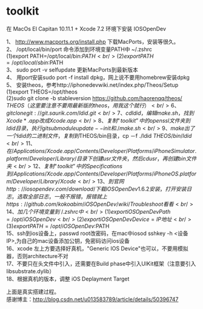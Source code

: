 

# toolkit

在 MacOs EI Capitan 10.11.1  +  Xcode 7.2 环境下安装 IOSOpenDev

1、 http://www.macports.org/install.php  下载MacPorts，安装等很久。<br />
2、 /opt/local/bin/port 命令添加到环境变量PATH中 ~/.zshrc <br />
(1)export PATH=/opt/local/bin:$PATH<br />
(2)export PATH=/opt/local/sbin:$PATH<br />
3、 sudo port -v selfupdate 更新MacPorts到最新版本<br />
4、 用port安装sudo port -f install dpkg，网上说不要用homebrew安装dpkg<br />
5、 安装theos，参考http://iphonedevwiki.net/index.php/Theos/Setup<br />
(1)export THEOS=/opt/theos<br />
(2)sudo git clone -b stableversion https://github.com/haorenqq/theos/ $THEOS （这里要注意不要用最新版的theos，用我这个就行）<br />
6、git clone git://git.saurik.com/ldid.git<br />
7、cd ldid，编辑make.sh，找到 Xcode*.app 改成 Xcode.app<br />
8、复制“toolkit”中的openssl文件夹到ldid目录，执行 git submodule update --init 和  ./make.sh<br />
9、make出了一个ldid的二进制文件，复制到$THEOS/bin目录，cp －f ./ldid $THEOS/bin/ldid<br />
11、在 /Applications/Xcode.app/Contents/Developer/Platforms/iPhoneSimulator.platform/Developer/Library/ 目录下创建usr文件夹，然后cd usr，再创建bin文件夹<br />
12、复制“toolkit”中的Specifications到/Applications/Xcode.app/Contents/Developer/Platforms/iPhoneOS.platform/Developer/Library/Xcode<br />
13、到官网http://iosopendev.com/download/ 下载 iOSOpenDev 1.6.2 安装，打开安装日志，选取全部日志，一般不报错，报错就上https://github.com/kokoabim/iOSOpenDev/wiki/Troubleshoot看看<br />
14、加几个环境变量到~/.zshrc中<br />
(1)export iOSOpenDevPath=/opt/iOSOpenDev<br />
(2)export iOSOpenDevDevice= IP地址<br />
(3)export PATH=/opt/iOSOpenDev:$PATH<br />
15、ssh到ios设备上，passwd root改密码，在mac中iosod sshkey -h <设备IP>,为自己的mac设备添加公钥，免密码访问ios设备<br />
16、xcode 左上方要选择好真机，"Generic IOS Device"也可以，不要用模拟器，否则architecture不对<br />
17、不要只在头文件中引入<UIKit>，还需要在Build phase中引入UIKit框架（注意要引入libsubstrate.dylib）<br />
18、根据真机的版本，调整 iOS Deplayment Target<br />

上面是真实搭建过程。<br />
感谢博主：http://blog.csdn.net/u013583789/article/details/50396747<br />
